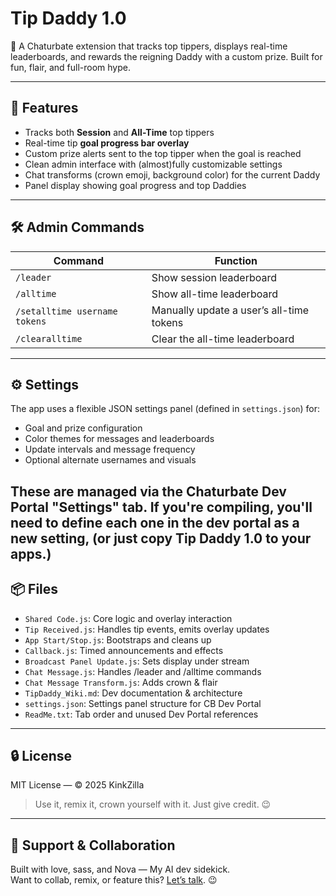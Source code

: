 # Tip Daddy 1.0

👑 A Chaturbate extension that tracks top tippers, displays real-time leaderboards, 
and rewards the reigning Daddy with a custom prize. Built for fun, flair, and full-room hype.

---

## 🚀 Features

- Tracks both **Session** and **All-Time** top tippers
- Real-time tip **goal progress bar overlay**
- Custom prize alerts sent to the top tipper when the goal is reached
- Clean admin interface with (almost)fully customizable settings
- Chat transforms (crown emoji, background color) for the current Daddy
- Panel display showing goal progress and top Daddies

---

## 🛠 Admin Commands

| Command | Function |
|--------|----------|
| `/leader` | Show session leaderboard |
| `/alltime` | Show all-time leaderboard |
| `/setalltime username tokens` | Manually update a user’s all-time tokens |
| `/clearalltime` | Clear the all-time leaderboard |

---

## ⚙️ Settings

The app uses a flexible JSON settings panel (defined in `settings.json`) for:

- Goal and prize configuration
- Color themes for messages and leaderboards
- Update intervals and message frequency
- Optional alternate usernames and visuals

These are managed via the Chaturbate Dev Portal "Settings" tab.
If you're compiling, you'll need to define each one in the dev portal as
a new setting, (or just copy Tip Daddy 1.0 to your apps.)
---

## 📦 Files

- `Shared Code.js`: Core logic and overlay interaction
- `Tip Received.js`: Handles tip events, emits overlay updates
- `App Start/Stop.js`: Bootstraps and cleans up
- `Callback.js`: Timed announcements and effects
- `Broadcast Panel Update.js`: Sets display under stream
- `Chat Message.js`: Handles /leader and /alltime commands
- `Chat Message Transform.js`: Adds crown & flair
- `TipDaddy_Wiki.md`: Dev documentation & architecture
- `settings.json`: Settings panel structure for CB Dev Portal
- `ReadMe.txt`: Tab order and unused Dev Portal references

---

## 🔒 License

MIT License — © 2025 KinkZilla

> Use it, remix it, crown yourself with it. Just give credit. 😉

---

## 💬 Support & Collaboration

Built with love, sass, and Nova — My AI dev sidekick.  
Want to collab, remix, or feature this? [Let’s talk](https://chaturbate.com/kink_zilla). 😉

